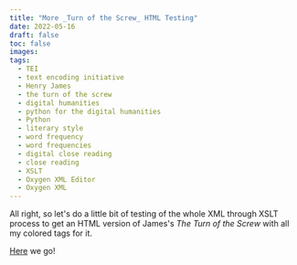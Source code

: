 ```yaml
---
title: "More _Turn of the Screw_ HTML Testing"
date: 2022-05-16
draft: false
toc: false
images:
tags:
  - TEI
  - text encoding initiative
  - Henry James
  - the turn of the screw
  - digital humanities
  - python for the digital humanities
  - Python
  - literary style
  - word frequency
  - word frequencies
  - digital close reading
  - close reading
  - XSLT
  - Oxygen XML Editor
  - Oxygen XML 
---
```


All right, so let's do a little bit of testing of the whole XML through XSLT process to get an HTML version of James's _The Turn of the Screw_ with all my colored tags for it.

[Here](content\posts\2022-05-16-hj_tots_md_version.md) we go!
